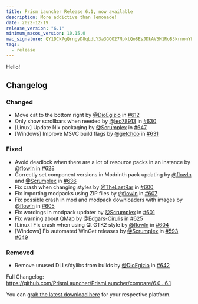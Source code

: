 ```yaml
---
title: Prism Launcher Release 6.1, now available
description: More addictive than lemonade!
date: 2022-12-19
release_version: "6.1"
minimum_macos_version: 10.15.0
mac_signature: QY1DCk7gQrngyD8qLdLY3a3GOO27NpktQo8EsJDkAV5M1RoB3krnonYL30rFJihIlNDszOvPopPRNGYJKIeADQ==
tags:
  - release
---
```


Hello!

## Changelog

### Changed

- Move cat to the bottom right by [@DioEgizio](https://github.com/DioEgizio) in [#612](https://github.com/PrismLauncher/PrismLauncher/pull/612)
- Only show scrollbars when needed by [@leo78913](https://github.com/leo78913) in [#630](https://github.com/PrismLauncher/PrismLauncher/pull/630)
- [Linux] Update Nix packaging by [@Scrumplex](https://github.com/Scrumplex) in [#647](https://github.com/PrismLauncher/PrismLauncher/pull/647)
- [Windows] Improve MSVC build flags by [@getchoo](https://github.com/getchoo) in [#631](https://github.com/PrismLauncher/PrismLauncher/pull/631)

### Fixed

- Avoid deadlock when there are a lot of resource packs in an instance  by [@flowln](https://github.com/flowln) in [#628](https://github.com/PrismLauncher/PrismLauncher/pull/628)
- Correctly set component versions in Modrinth pack updating by [@flowln](https://github.com/flowln) and [@Scrumplex](https://github.com/Scrumplex) in [#636](https://github.com/PrismLauncher/PrismLauncher/pull/636)
- Fix crash when changing styles by [@TheLastRar](https://github.com/TheLastRar) in [#600](https://github.com/PrismLauncher/PrismLauncher/pull/600)
- Fix importing modpacks using ZIP files by [@flowln](https://github.com/flowln) in [#607](https://github.com/PrismLauncher/PrismLauncher/pull/607)
- Fix possible crash in mod and modpack downloaders with images by [@flowln](https://github.com/flowln) in [#605](https://github.com/PrismLauncher/PrismLauncher/pull/605)
- Fix wordings in modpack updater by [@Scrumplex](https://github.com/Scrumplex) in [#601](https://github.com/PrismLauncher/PrismLauncher/pull/601)
- Fix warning about QMap by [@Edgars-Cirulis](https://github.com/Edgars-Cirulis) in [#625](https://github.com/PrismLauncher/PrismLauncher/pull/625)
- [Linux] Fix crash when using Qt GTK2 style by [@flowln](https://github.com/flowln) in [#604](https://github.com/PrismLauncher/PrismLauncher/pull/604)
- [Windows] Fix automated WinGet releases by [@Scrumplex](https://github.com/Scrumplex) in [#593](https://github.com/PrismLauncher/PrismLauncher/pull/593) [#649](https://github.com/PrismLauncher/PrismLauncher/pull/649)

### Removed

- Remove unused DLLs/dylibs from builds by [@DioEgizio](https://github.com/DioEgizio) in [#642](https://github.com/PrismLauncher/PrismLauncher/pull/642)

Full Changelog: <https://github.com/PrismLauncher/PrismLauncher/compare/6.0...6.1>

You can [grab the latest download here](https://prismlauncher.org/download/) for your respective platform.
